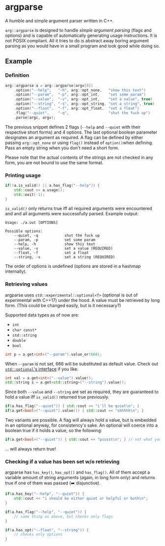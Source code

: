 # argparse
A humble and simple argument parser written in C++.

`arg::argparse` is designed to handle _simple argument parsing_ (flags and options) and is capable of automatically generating usage instructions.  It is not POSIX compliant. All it tries to do is abstract away boring argument parsing as you would have in a small program and look good while doing so.

## Example

### Definition

``` c++
arg::argparse a = arg::argparse(argv[0])
    .option("--help",   "-h", arg::opt_none,   "show this text")
    .option("--param",  "-p", arg::opt_int,    "set some param")
    .option("--value",  "-v", arg::opt_int,    "set a value", true)
    .option("--string", "-s", arg::opt_string, "set a string", true)
    .option("--float",  "-f", arg::opt_float,  "set a float")
    .flag("--quiet",    "-q",                  "shut the fuck up")
    .parse(argc, argv);
```

The previous snippet defines 2 flags (`--help` and `--quiet` with their respective short forms) and 4 options. The last optional boolean parameter designates an argument as required. A flag can be defined by either passing `arg::opt_none` or using `flag()` instead of `option()`when defining. Pass an empty string when you don't need a short form.

Please note that the actual contents of the strings are not checked in any form, you are not bound to use the same format.

### Printing usage

```c++
if(!a.is_valid() || a.has_flag("--help")) {
    std::cout << a.usage();
    std::exit(-1);
}
```

`is_valid()` only returns true iff all required arguments were encountered and and all arguments were successfully parsed. Example output:

```
Usage: ./a.out [OPTIONS]

Possible options:
	--quiet, -q            shut the fuck up
	--param, -p            set some param
	--help, -h             show this text
	--value, -v            set a value (REQUIRED)
	--float, -f            set a float
	--string, -s           set a string (REQUIRED)
```

The order of options is undefined (options are stored in a hashmap internally).

### Retrieving values

argparse uses `std::experimental::optional<T>` (optional is out of experimental with C++17) under the hood.  A value must be retrieved by long form. (This could be changed easily, but is it necessary?)

Supported data types as of now are:

* `int`
* `char const*`
* `std::string`
* `double`
* `bool`

```c++
int p = a.get<int>("--param").value_or(666);
```

When `--param` is not set, 666 will be substituted as default value. Check out [`std::optional`'s interface](http://en.cppreference.com/w/cpp/utility/optional) if you like.

```c++
int val = a.get<int>("--value").value();
std::string s = a.get<std::string>("--string").value();
```

Since both  `--value` and `--string` are set as required, they are guaranteed to hold a value iff `is_valid()` returned true previously.

```c++
if(a.has_flag("--quiet")) { std::cout << "i'll be quiet\n"; }
if(a.get<bool>("--quiet").value()) { std::cout << "shhhhh\n"; }
```

Two variants are possible. A flag will always hold a value, but is embedded in an optional anyway, for consistency's sake. An optional will coerce into a boolean true if it holds a value, so the following:

```c++
if(a.get<bool>("--quiet")) { std::cout << "psssst\n"; } // not what you might expect
```

... will always return true!

### Checking if a value has been set w/o retrieving

​argparse has `has_key()`, `has_opt()` and `has_flag()`. All of them accept a variable amount of string arguments (again, in long form only) and returns true if one of them was passed (:arrow_right: disjunctive).

```c++
if(a.has_key("--help", "--quiet")) {
    std::cout << "i should be either quiet or helpful or both\n";
}

if(a.has_flag("--help", "--quiet")) {
    // same thing as above, but checks only flags
}

if(a.has_opt("--float", "--string")) {
    // checks only options
}
```
